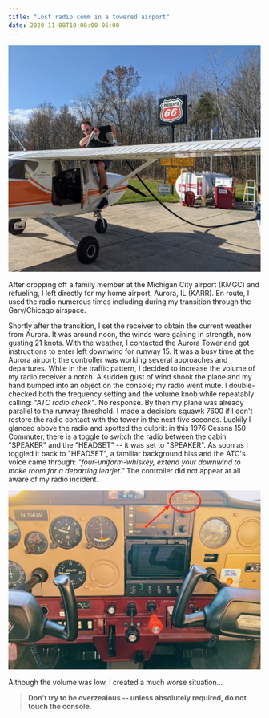 ```yaml
---
title: "Lost radio comm in a towered airport"
date: 2020-11-08T10:00:00-05:00
---
```

![Refueling](PXL_20201108_163735587.jpg)

After dropping off a family member at the Michigan City airport (KMGC) and refueling, I left directly for my home airport, Aurora, IL (KARR). En route, I used the radio numerous times including during my transition through the Gary/Chicago airspace.

Shortly after the transition, I set the receiver to obtain the current weather from Aurora. It was around noon, the winds were gaining in strength, now gusting 21 knots.
With the weather, I contacted the Aurora Tower and got instructions to enter left downwind for runway 15. It was a busy time at the Aurora airport; the controller was working several approaches and departures.
While in the traffic pattern, I decided to increase the volume of my radio receiver a notch. A sudden gust of wind shook the plane and my hand bumped into an object on the console; my radio went mute.
I double-checked both the frequency setting and the volume knob while repeatably calling: _"ATC radio check"_. No response.
By then my plane was already parallel to the runway threshold. I made a decision: squawk 7600 if I don't restore the radio contact with the tower in the next five seconds. Luckily I glanced above the radio and spotted the culprit: in this 1976 Cessna 150 Commuter, there is a toggle to switch the radio between the cabin "SPEAKER" and the "HEADSET" -- it was set to "SPEAKER".
As soon as I toggled it back to "HEADSET", a familiar background hiss and the ATC's voice came through: _"four-uniform-whiskey, extend your downwind to make room for a departing learjet."_ The controller did not appear at all aware of my radio incident.

![Radio switch](IMG_2091.jpg)

Although the volume was low, I created a much worse situation...

> **Don't try to be overzealous -- unless absolutely required, do not touch the console.**

